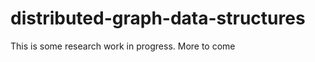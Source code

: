 distributed-graph-data-structures
=================================

This is some research work in progress. More to come